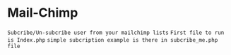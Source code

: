 # Mail-Chimp
```Subcribe/Un-subcribe user from your mailchimp lists```
```First file to run is Index.php```
```simple subcription example is there in subcribe_me.php file```
```write static email address in mailchimp.php to subcribe/unsubcribe from the lists.
